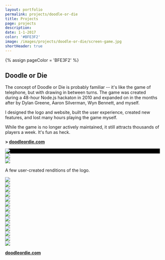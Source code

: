 ```yaml
---
layout: portfolio
permalink: projects/doodle-or-die
title: Projects
page: projects
description:
date: 1-1-2017
color: '#BFE3F2'
image: /images/projects/doodle-or-die/screen-game.jpg
shortHeader: true
---
```

{% assign pageColor =  'BFE3F2' %}

<div class="pb5 f4 lh-copy">
    <h2 class="f2 f-subheadline-ns mv4">Doodle or Die</h2>
    <section>
        <p>
            The concept of Doodle or Die is probably familiar -- it's like the game of telephone, but with drawing in between turns. The game was created during a 48-hour Node.js hackaton in 2010 and expanded on in the months after by Dylan Greene, Aaron Silverman, Wyn Bennett, and myself.
        </p>
        <p>
            I designed the logo and website, built the user experience, created new features, and lost many hours playing the game myself.
        </p>
        <p>
            While the game is no longer actively maintained, it still attracts thousands of players a week. It's fun as heck.
        </p>
        <p class="f3 mb5 pb4 bb b--{{pageColor}}">
            <strong>> <a href="http://doodleordie.com">doodleordie.com</a></strong>
        </p>
    </section>
    <section class="pb3">
        <div class="flex-ns pb5 mb5 bb b--{{pageColor}}">
            <div class="w-100 w-40-ns flex justify-center align-center mb4 mb0-ns br4 pa4" style="background: black url(/images/projects/doodle-or-die/slide-background.jpg) center center;">
                <img src="/images/projects/doodle-or-die/logo.png" class="self-center" />
            </div>
            <div class="w-100 w-60-ns pl4-ns">
                <img src="/images/projects/doodle-or-die/screen-game.jpg" />
            </div>
        </div>
        <div class="w-100 pb5 mb5 bb b--{{pageColor}} tc">
            <img src="/images/projects/doodle-or-die/logos.jpg" />
            <p class="f4 mid-gray tc pt4 i">A few user-created renditions of the logo.</p>
        </div>
        <div class="w-100 pb5 mb5 tc">
            <img src="/images/projects/doodle-or-die/screen-explore.jpg" />
        </div>
        <div class="cf pb5 mb5">
            <div class="fl w-100 w-50-m w-25-l pa2"><img src="/images/projects/doodle-or-die/doodles/amazing-spaceship.png" /></div>
            <div class="fl w-100 w-50-m w-25-l pa2"><img src="/images/projects/doodle-or-die/doodles/cycle-over-frog.png" /></div>
            <div class="fl w-100 w-50-m w-25-l pa2"><img src="/images/projects/doodle-or-die/doodles/disco-ninjas.png" /></div>
            <div class="fl w-100 w-50-m w-25-l pa2"><img src="/images/projects/doodle-or-die/doodles/freeicecream.png" /></div>
            <div class="fl w-100 w-50-m w-25-l pa2"><img src="/images/projects/doodle-or-die/doodles/robot-dinosaur.png" /></div>
            <div class="fl w-100 w-50-m w-25-l pa2"><img src="/images/projects/doodle-or-die/doodles/dinosaur-asteroid.png" /></div>
            <div class="fl w-100 w-50-m w-25-l pa2"><img src="/images/projects/doodle-or-die/doodles/trex.png" /></div>
            <div class="fl w-100 w-50-m w-25-l pa2"><img src="/images/projects/doodle-or-die/doodles/trex_on_motorcycle.png" /></div>
            <div class="fl w-100 w-50-m w-25-l pa2"><img src="/images/projects/doodle-or-die/doodles/pencilspongebob.png" /></div>
            <div class="fl w-100 w-50-m w-25-l pa2"><img src="/images/projects/doodle-or-die/doodles/rocket-hippo.png" /></div>
            <div class="fl w-100 w-50-m w-25-l pa2"><img src="/images/projects/doodle-or-die/doodles/skateboard.png" /></div>
            <div class="fl w-100 w-50-m w-25-l pa2"><img src="/images/projects/doodle-or-die/doodles/yes.png" /></div>
        </div>
        <div class="w-100 mb5 tc">
            <img src="/images/projects/doodle-or-die/screen-chain.jpg" />
        </div>
    </section>
    <p class="f2 mb4 pb4 tc">
        <strong><a href="http://doodleordie.com">doodleordie.com</a></strong>
    </p>

</div>

